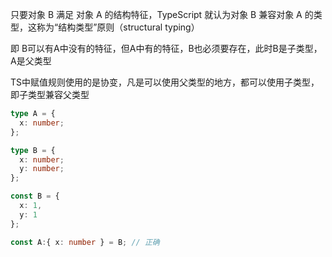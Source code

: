 只要对象 B 满足 对象 A 的结构特征，TypeScript 就认为对象 B 兼容对象 A 的类型，这称为“结构类型”原则（structural typing）

即 B可以有A中没有的特征，但A中有的特征，B也必须要存在，此时B是子类型，A是父类型

TS中赋值规则使用的是协变，凡是可以使用父类型的地方，都可以使用子类型，即子类型兼容父类型

```ts
type A = {
  x: number;
};

type B = {
  x: number;
  y: number;
};

const B = {
  x: 1,
  y: 1
};

const A:{ x: number } = B; // 正确
```

